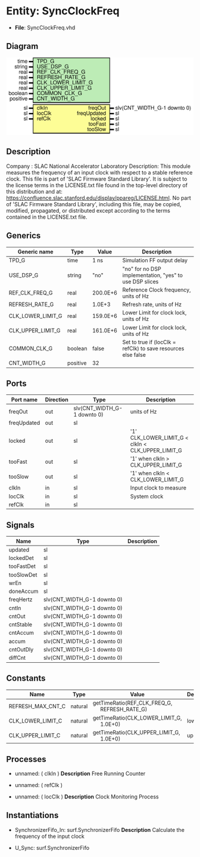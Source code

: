 # Entity: SyncClockFreq

- **File**: SyncClockFreq.vhd
## Diagram

![Diagram](SyncClockFreq.svg "Diagram")
## Description

Company    : SLAC National Accelerator Laboratory
Description:   This module measures the frequency of an input clock
               with respect to a stable reference clock.
This file is part of 'SLAC Firmware Standard Library'.
It is subject to the license terms in the LICENSE.txt file found in the
top-level directory of this distribution and at:
   https://confluence.slac.stanford.edu/display/ppareg/LICENSE.html.
No part of 'SLAC Firmware Standard Library', including this file,
may be copied, modified, propagated, or distributed except according to
the terms contained in the LICENSE.txt file.
## Generics

| Generic name      | Type     | Value    | Description                                                   |
| ----------------- | -------- | -------- | ------------------------------------------------------------- |
| TPD_G             | time     | 1 ns     | Simulation FF output delay                                    |
| USE_DSP_G         | string   | "no"     | "no" for no DSP implementation, "yes" to use DSP slices       |
| REF_CLK_FREQ_G    | real     | 200.0E+6 | Reference Clock frequency, units of Hz                        |
| REFRESH_RATE_G    | real     | 1.0E+3   | Refresh rate, units of Hz                                     |
| CLK_LOWER_LIMIT_G | real     | 159.0E+6 | Lower Limit for clock lock, units of Hz                       |
| CLK_UPPER_LIMIT_G | real     | 161.0E+6 | Lower Limit for clock lock, units of Hz                       |
| COMMON_CLK_G      | boolean  | false    | Set to true if (locClk = refClk) to save resources else false |
| CNT_WIDTH_G       | positive | 32       |                                                               |
## Ports

| Port name   | Direction | Type                        | Description                                       |
| ----------- | --------- | --------------------------- | ------------------------------------------------- |
| freqOut     | out       | slv(CNT_WIDTH_G-1 downto 0) | units of Hz                                       |
| freqUpdated | out       | sl                          |                                                   |
| locked      | out       | sl                          | '1' CLK_LOWER_LIMIT_G < clkIn < CLK_UPPER_LIMIT_G |
| tooFast     | out       | sl                          | '1' when clkIn > CLK_UPPER_LIMIT_G                |
| tooSlow     | out       | sl                          | '1' when clkIn < CLK_LOWER_LIMIT_G                |
| clkIn       | in        | sl                          | Input clock to measure                            |
| locClk      | in        | sl                          | System clock                                      |
| refClk      | in        | sl                          |                                                   |
## Signals

| Name       | Type                        | Description |
| ---------- | --------------------------- | ----------- |
| updated    | sl                          |             |
| lockedDet  | sl                          |             |
| tooFastDet | sl                          |             |
| tooSlowDet | sl                          |             |
| wrEn       | sl                          |             |
| doneAccum  | sl                          |             |
| freqHertz  | slv(CNT_WIDTH_G-1 downto 0) |             |
| cntIn      | slv(CNT_WIDTH_G-1 downto 0) |             |
| cntOut     | slv(CNT_WIDTH_G-1 downto 0) |             |
| cntStable  | slv(CNT_WIDTH_G-1 downto 0) |             |
| cntAccum   | slv(CNT_WIDTH_G-1 downto 0) |             |
| accum      | slv(CNT_WIDTH_G-1 downto 0) |             |
| cntOutDly  | slv(CNT_WIDTH_G-1 downto 0) |             |
| diffCnt    | slv(CNT_WIDTH_G-1 downto 0) |             |
## Constants

| Name              | Type    | Value                                                                             | Description |
| ----------------- | ------- | --------------------------------------------------------------------------------- | ----------- |
| REFRESH_MAX_CNT_C | natural |  getTimeRatio(REF_CLK_FREQ_G,<br><span style="padding-left:20px"> REFRESH_RATE_G) |             |
| CLK_LOWER_LIMIT_C | natural |  getTimeRatio(CLK_LOWER_LIMIT_G,<br><span style="padding-left:20px"> 1.0E+0)      | lower limit |
| CLK_UPPER_LIMIT_C | natural |  getTimeRatio(CLK_UPPER_LIMIT_G,<br><span style="padding-left:20px"> 1.0E+0)      | upper limit |
## Processes
- unnamed: ( clkIn )
**Description**
Free Running Counter

- unnamed: ( refClk )
- unnamed: ( locClk )
**Description**
Clock Monitoring Process

## Instantiations

- SynchronizerFifo_In: surf.SynchronizerFifo
**Description**
Calculate the frequency of the input clock

- U_Sync: surf.SynchronizerFifo
